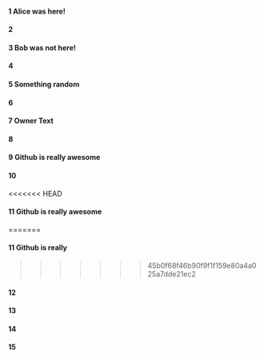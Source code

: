 #### 1 Alice was here!
#### 2
#### 3 Bob was not here!
#### 4
#### 5 Something random
#### 6
#### 7 Owner Text
#### 8
#### 9 Github is really awesome
#### 10
<<<<<<< HEAD
#### 11 Github is really awesome 
=======
#### 11 Github is really 
>>>>>>> 45b0f68f46b90f9f1f159e80a4a025a7dde21ec2
#### 12
#### 13
#### 14
#### 15